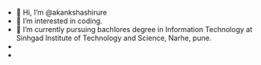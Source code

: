 - 👋 Hi, I’m @akankshashirure
- 👀 I’m interested in coding.
- 🌱 I’m currently pursuing bachlores degree in Information Technology at Sinhgad Institute of Technology and Science, Narhe, pune.
- 
- 

<!---
akankshashirure/akankshashirure is a ✨ special ✨ repository because its `README.md` (this file) appears on your GitHub profile.
You can click the Preview link to take a look at your changes.
--->
